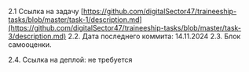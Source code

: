 2.1 Ссылка на задачу [https://github.com/digitalSector47/traineeship-tasks/blob/master/task-1/description.md](https://github.com/digitalSector47/traineeship-tasks/blob/master/task-3/description.md)
2.2. Дата последнего коммита: 14.11.2024
2.3. Блок самооценки.

2.4. Ссылка на деплой: не требуется
